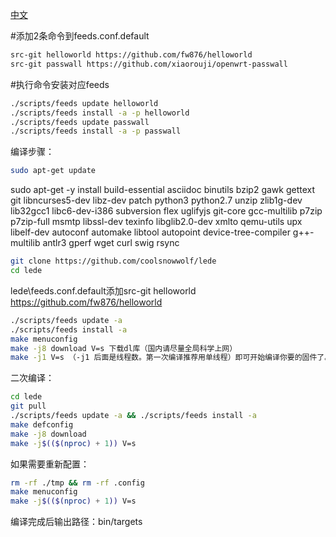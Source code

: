 [中文](https://p3terx.com/archives/build-openwrt-with-github-actions.html)

#添加2条命令到feeds.conf.default
```bash
src-git helloworld https://github.com/fw876/helloworld
src-git passwall https://github.com/xiaorouji/openwrt-passwall
```
#执行命令安装对应feeds
```bash
./scripts/feeds update helloworld 
./scripts/feeds install -a -p helloworld
./scripts/feeds update passwall
./scripts/feeds install -a -p passwall
```
编译步骤：
```bash
sudo apt-get update
```
sudo apt-get -y install build-essential asciidoc binutils bzip2 gawk gettext git libncurses5-dev libz-dev patch python3 python2.7 unzip zlib1g-dev lib32gcc1 libc6-dev-i386 subversion flex uglifyjs git-core gcc-multilib p7zip p7zip-full msmtp libssl-dev texinfo libglib2.0-dev xmlto qemu-utils upx libelf-dev autoconf automake libtool autopoint device-tree-compiler g++-multilib antlr3 gperf wget curl swig rsync
```bash
git clone https://github.com/coolsnowwolf/lede
cd lede
```
lede\feeds.conf.default添加src-git helloworld https://github.com/fw876/helloworld
```bash
./scripts/feeds update -a
./scripts/feeds install -a
make menuconfig
make -j8 download V=s 下载dl库（国内请尽量全局科学上网）
make -j1 V=s （-j1 后面是线程数。第一次编译推荐用单线程）即可开始编译你要的固件了。
```
二次编译：
```bash
cd lede
git pull
./scripts/feeds update -a && ./scripts/feeds install -a
make defconfig
make -j8 download
make -j$(($(nproc) + 1)) V=s
```
如果需要重新配置：
```bash
rm -rf ./tmp && rm -rf .config
make menuconfig
make -j$(($(nproc) + 1)) V=s
```
编译完成后输出路径：bin/targets

